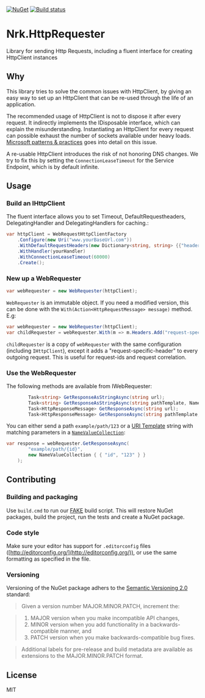 [![NuGet](https://img.shields.io/nuget/v/NRK.HttpRequester.svg)](https://www.nuget.org/packages/NRK.HttpRequester/)
[![Build status](https://ci.appveyor.com/api/projects/status/x69p1i51fwscr9nn/branch/master?svg=true)](https://ci.appveyor.com/project/NRKOpensource/nrk-httprequester/branch/master)
# Nrk.HttpRequester
Library for sending Http Requests, including a fluent interface for creating HttpClient instances

## Why
This library tries to solve the common issues with HttpClient, by giving an easy way to set up an HttpClient that can be re-used through the life of an application.

The recommended usage of HttpClient is not to dispose it after every request. It indirectly implements the IDisposable interface, which can explain the misunderstanding. Instantiating an HttpClient for every request can possible exhaust the number of sockets available under heavy loads. [Microsoft patterns & practices](https://github.com/mspnp/performance-optimization/blob/master/ImproperInstantiation/docs/ImproperInstantiation.md) goes into detail on this issue.

A re-usable HttpClient introduces the risk of not honoring DNS changes. We try to fix this by setting the `ConnectionLeaseTimeout` for the Service Endpoint, which is by default infinite.

## Usage
### Build an IHttpClient
The fluent interface allows you to set Timeout, DefaultRequestheaders, DelegatingHandler and DelegatingHandlers for caching.:
```cs
var httpClient = WebRequestHttpClientFactory
    .Configure(new Uri("www.yourBaseUrl.com"))
    .WithDefaultRequestHeaders(new Dictionary<string, string> {{"header", "value"}}) // added to all requests
    .WithHandler(yourHandler)
    .WithConnectionLeaseTimeout(60000)
    .Create();
```
### New up a WebRequester
```cs
var webRequester = new WebRequester(httpClient);
```

`WebRequester` is an immutable object. If you need a modified version, this can be done with the `With(Action<HttpRequestMessage> message)` method. E.g:
```cs
var webRequester = new WebRequester(httpClient);
var childRequester = webRequester.With(m => m.Headers.Add("request-specific-header", "request-specific value"));
```
`childRequester` is a copy of `webRequester` with the same configuration (including `IHttpClient`), except it adds a "request-specific-header" to every outgoing request. This is useful for request-ids and request correlation.




### Use the WebRequester
The following methods are available from IWebRequester:

```cs
        Task<string> GetResponseAsStringAsync(string url);
        Task<string> GetResponseAsStringAsync(string pathTemplate, NameValueCollection parameters);
        Task<HttpResponseMessage> GetResponseAsync(string url);
        Task<HttpResponseMessage> GetResponseAsync(string pathTemplate, NameValueCollection parameters);
```

You can either send a path `example/path/123` or a [URI Template](https://tools.ietf.org/html/rfc6570) string with matching parameters in a [`NameValueCollection`](https://msdn.microsoft.com/en-us/library/system.collections.specialized.namevaluecollection(v=vs.110).aspx):

```cs
var response = webRequester.GetResponseAsync(
        "example/path/{id}",
        new NameValueCollection { { "id", "123" } }
    );
```

## Contributing

### Building and packaging
Use `build.cmd` to run our [FAKE](http://fsharp.github.io/FAKE/) build script. This will restore NuGet packages, build the project, run the tests and create a NuGet package.

### Code style
Make sure your editor has support for `.editorconfig` files ([http://editorconfig.org/](http://editorconfig.org/)), or use the same formatting as specified in the file.

### Versioning
Versioning of the NuGet package adhers to the [Semantic Versioning 2.0](http://semver.org/) standard:

> Given a version number MAJOR.MINOR.PATCH, increment the:

> 1. MAJOR version when you make incompatible API changes,
> 2. MINOR version when you add functionality in a backwards-compatible manner, and
> 3. PATCH version when you make backwards-compatible bug fixes.

> Additional labels for pre-release and build metadata are available as extensions to the MAJOR.MINOR.PATCH format.

## License
MIT
